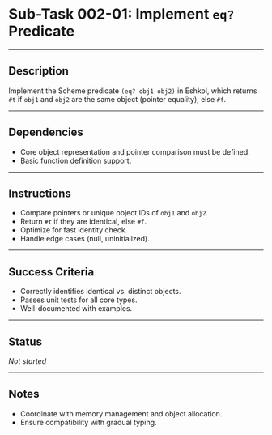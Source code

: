 # Sub-Task 002-01: Implement `eq?` Predicate

---

## Description

Implement the Scheme predicate `(eq? obj1 obj2)` in Eshkol, which returns `#t` if `obj1` and `obj2` are the same object (pointer equality), else `#f`.

---

## Dependencies

- Core object representation and pointer comparison must be defined.
- Basic function definition support.

---

## Instructions

- Compare pointers or unique object IDs of `obj1` and `obj2`.
- Return `#t` if they are identical, else `#f`.
- Optimize for fast identity check.
- Handle edge cases (null, uninitialized).

---

## Success Criteria

- Correctly identifies identical vs. distinct objects.
- Passes unit tests for all core types.
- Well-documented with examples.

---

## Status

_Not started_

---

## Notes

- Coordinate with memory management and object allocation.
- Ensure compatibility with gradual typing.
